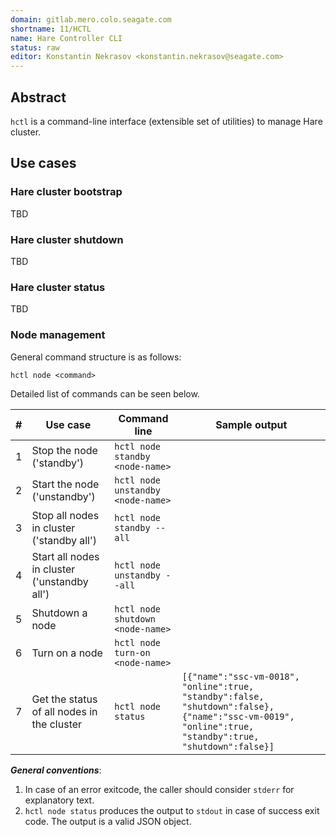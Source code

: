 ```yaml
---
domain: gitlab.mero.colo.seagate.com
shortname: 11/HCTL
name: Hare Controller CLI
status: raw
editor: Konstantin Nekrasov <konstantin.nekrasov@seagate.com>
---
```


## Abstract

`hctl` is a command-line interface (extensible set of utilities) to manage Hare cluster.

## Use cases

### Hare cluster bootstrap

TBD

### Hare cluster shutdown

TBD

### Hare cluster status

TBD

### Node management

General command structure is as follows:

```
hctl node <command>
```
Detailed list of commands can be seen below.

|#|Use case|Command line|Sample output|
|-|--------|------------|-------------|
|1|Stop the node ('standby')|`hctl node standby <node-name>`| |
|2|Start the node ('unstandby')|`hctl node unstandby <node-name>`| |
|3|Stop all nodes in cluster ('standby all')|`hctl node standby --all`| |
|4|Start all nodes in cluster ('unstandby all')|`hctl node unstandby --all`| |
|5|Shutdown a node|`hctl node shutdown <node-name>`| |
|6|Turn on a node|`hctl node turn-on <node-name>`| |
|7|Get the status of all nodes in the cluster|`hctl node status`|`[{"name":"ssc-vm-0018", "online":true, "standby":false, "shutdown":false}, {"name":"ssc-vm-0019", "online":true, "standby":true, "shutdown":false}]`|


***General conventions***:
1. In case of an error exitcode, the caller should consider `stderr` for explanatory text.
2. `hctl node status` produces the output to `stdout` in case of success exit code. The output is a valid JSON object.
